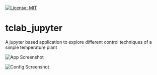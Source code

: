 [![License: MIT](https://img.shields.io/badge/License-MIT-yellow.svg)](https://opensource.org/licenses/MIT)

# tclab_jupyter
A jupyter based application to explore different control techniques of a simple temperature plant

![App Screenshot](https://github.com/evertoncolling/tclab_jupyter/blob/master/APP.PNG "App Screenshot")

![Config Screenshot](https://github.com/evertoncolling/tclab_jupyter/blob/master/CONFIG.PNG "Config Screenshot")
